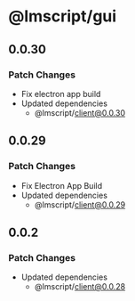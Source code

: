 # @lmscript/gui

## 0.0.30

### Patch Changes

- Fix electron app build
- Updated dependencies
  - @lmscript/client@0.0.30

## 0.0.29

### Patch Changes

- Fix Electron App Build
- Updated dependencies
  - @lmscript/client@0.0.29

## 0.0.2

### Patch Changes

- Updated dependencies
  - @lmscript/client@0.0.28
